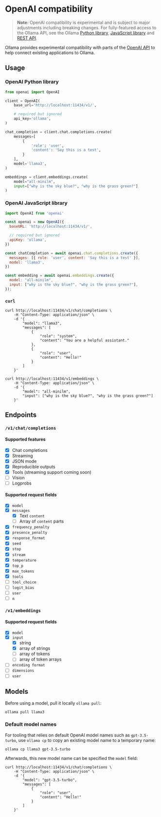 # OpenAI compatibility

> **Note:** OpenAI compatibility is experimental and is subject to major adjustments including breaking changes. For fully-featured access to the Ollama API, see the Ollama [Python library](https://github.com/ollama/ollama-python), [JavaScript library](https://github.com/ollama/ollama-js) and [REST API](https://github.com/ollama/ollama/blob/main/docs/api.md).

Ollama provides experimental compatibility with parts of the [OpenAI API](https://platform.openai.com/docs/api-reference) to help connect existing applications to Ollama.

## Usage

### OpenAI Python library

```python
from openai import OpenAI

client = OpenAI(
    base_url='http://localhost:11434/v1/',

    # required but ignored
    api_key='ollama',
)

chat_completion = client.chat.completions.create(
    messages=[
        {
            'role': 'user',
            'content': 'Say this is a test',
        }
    ],
    model='llama3',
)

embeddings = client.embeddings.create(
    model="all-minilm",
    input=["why is the sky blue?", "why is the grass green?"]
)
```

### OpenAI JavaScript library

```javascript
import OpenAI from 'openai'

const openai = new OpenAI({
  baseURL: 'http://localhost:11434/v1/',

  // required but ignored
  apiKey: 'ollama',
})

const chatCompletion = await openai.chat.completions.create({
  messages: [{ role: 'user', content: 'Say this is a test' }],
  model: 'llama3',
})

const embedding = await openai.embeddings.create({
  model: "all-minilm",
  input: ["why is the sky blue?", "why is the grass green?"],
});

```

### `curl`

```
curl http://localhost:11434/v1/chat/completions \
    -H "Content-Type: application/json" \
    -d '{
        "model": "llama3",
        "messages": [
            {
                "role": "system",
                "content": "You are a helpful assistant."
            },
            {
                "role": "user",
                "content": "Hello!"
            }
        ]
    }'

curl http://localhost:11434/v1/embeddings \
    -H "Content-Type: application/json" \
    -d '{
        "model": "all-minilm",
        "input": ["why is the sky blue?", "why is the grass green?"]
    }'
```

## Endpoints

### `/v1/chat/completions`

#### Supported features

- [x] Chat completions
- [x] Streaming
- [x] JSON mode
- [x] Reproducible outputs
- [x] Tools (streaming support coming soon)
- [ ] Vision
- [ ] Logprobs

#### Supported request fields

- [x] `model`
- [x] `messages`
  - [x] Text `content`
  - [ ] Array of `content` parts
- [x] `frequency_penalty`
- [x] `presence_penalty`
- [x] `response_format`
- [x] `seed`
- [x] `stop`
- [x] `stream`
- [x] `temperature`
- [x] `top_p`
- [x] `max_tokens`
- [x] `tools`
- [ ] `tool_choice`
- [ ] `logit_bias`
- [ ] `user`
- [ ] `n`

### `/v1/embeddings`

#### Supported request fields

- [x] `model`
- [x] `input`
  - [x] string
  - [x] array of strings
  - [ ] array of tokens
  - [ ] array of token arrays
- [ ] `encoding format`
- [ ] `dimensions`
- [ ] `user`

## Models

Before using a model, pull it locally `ollama pull`:

```shell
ollama pull llama3
```

### Default model names

For tooling that relies on default OpenAI model names such as `gpt-3.5-turbo`, use `ollama cp` to copy an existing model name to a temporary name:

```
ollama cp llama3 gpt-3.5-turbo
```

Afterwards, this new model name can be specified the `model` field:

```shell
curl http://localhost:11434/v1/chat/completions \
    -H "Content-Type: application/json" \
    -d '{
        "model": "gpt-3.5-turbo",
        "messages": [
            {
                "role": "user",
                "content": "Hello!"
            }
        ]
    }'
```
